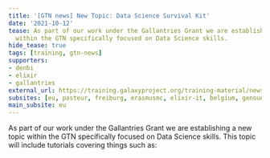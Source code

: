 ```yaml
---
title: '[GTN news] New Topic: Data Science Survival Kit'
date: '2021-10-12'
tease: As part of our work under the Gallantries Grant we are establishing a new topic
  within the GTN specifically focused on Data Science skills.
hide_tease: true
tags: [training, gtn-news]
supporters:
- denbi
- elixir
- gallantries
external_url: https://training.galaxyproject.org/training-material/news/2021/10/12/data-science.html
subsites: [eu, pasteur, freiburg, erasmusmc, elixir-it, belgium, genouest]
main_subsite: eu
---
```


As part of our work under the Gallantries Grant we are establishing a new topic within the GTN specifically focused on Data Science skills. This topic will include tutorials covering things such as:



